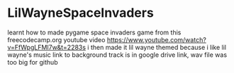 # LilWayneSpaceInvaders
learnt how to made pygame space invaders game from this freecodecamp.org youtube video https://www.youtube.com/watch?v=FfWpgLFMI7w&t=2283s
i then made it lil wayne themed because i like lil wayne's music 
link to background track is in google drive link, wav file was too big for github 
